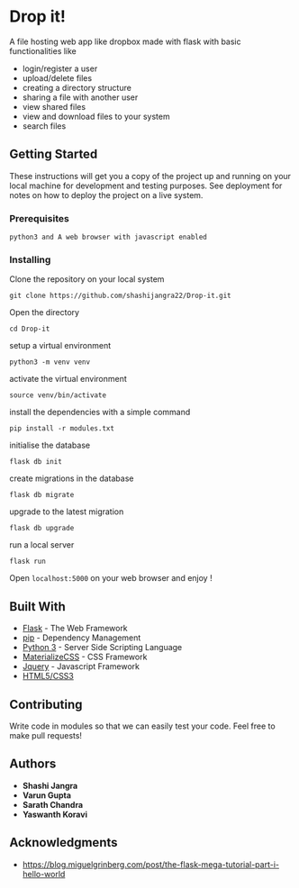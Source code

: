# Drop it!

A file hosting web app like dropbox made with flask with basic functionalities like
- login/register a user
- upload/delete files
- creating a directory structure
- sharing a file with another user
- view shared files
- view and download files to your system
- search files

## Getting Started

These instructions will get you a copy of the project up and running on your local machine for development and testing purposes. See deployment for notes on how to deploy the project on a live system.

### Prerequisites

```
python3 and A web browser with javascript enabled 
```

### Installing

Clone the repository on your local system
```
git clone https://github.com/shashijangra22/Drop-it.git
```
Open the directory

```
cd Drop-it
```
setup a virtual environment

```
python3 -m venv venv
```
activate the virtual environment
```
source venv/bin/activate
```
install the dependencies with a simple command
```
pip install -r modules.txt
```

initialise the database
```
flask db init
```
create migrations in the database

```
flask db migrate
```
upgrade to the latest migration
```
flask db upgrade
```
run a local server

```
flask run
```

Open `localhost:5000` on your web browser and enjoy !
## Built With

* [Flask](http://flask.pocoo.org/docs/1.0/) - The Web Framework 
* [pip](https://pip.pypa.io/en/stable/quickstart/) - Dependency Management
* [Python 3](https://docs.python.org/3/) - Server Side Scripting Language
* [MaterializeCSS](https://materializecss.com/) - CSS Framework
* [Jquery](https://api.jquery.com/) - Javascript Framework
* [HTML5/CSS3]()

## Contributing

Write code in modules so that we can easily test your code. Feel free to make pull requests!

## Authors

* **Shashi Jangra** 
* **Varun Gupta**  
* **Sarath Chandra** 
* **Yaswanth Koravi** 

## Acknowledgments

* https://blog.miguelgrinberg.com/post/the-flask-mega-tutorial-part-i-hello-world
